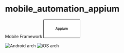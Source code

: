 # mobile_automation_appium

Mobile Framework
![Arch appium.drawio.png](Arch%20appium.drawio.png)

![Android arch](https://app.diagrams.net/#LArch%20appium.drawio.png#%7B%22pageId%22%3A%22Q9sOPg3z1FEelxG4YhLO%22%7D)
![iOS arch](https://app.diagrams.net/#LArch%20appium.drawio.png#%7B%22pageId%22%3A%22-zlwGXW-UrRbdac34_z7%22%7D)
